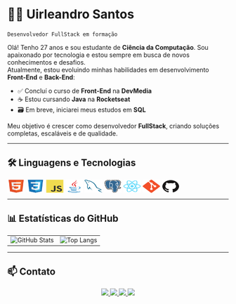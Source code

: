 # 👨‍💻 Uirleandro Santos

`Desenvolvedor FullStack em formação`

Olá! Tenho 27 anos e sou estudante de **Ciência da Computação**. Sou apaixonado por tecnologia e estou sempre em busca de novos conhecimentos e desafios.  
Atualmente, estou evoluindo minhas habilidades em desenvolvimento **Front-End** e **Back-End**:

- ✅ Concluí o curso de **Front-End** na **DevMedia**
- ☕ Estou cursando **Java** na **Rocketseat**
- 🗃️ Em breve, iniciarei meus estudos em **SQL**

Meu objetivo é crescer como desenvolvedor **FullStack**, criando soluções completas, escaláveis e de qualidade.

---

## 🛠️ Linguagens e Tecnologias

<div style="display: inline_block">
  <img align="center" alt="HTML" height="30" width="40" src="https://raw.githubusercontent.com/devicons/devicon/master/icons/html5/html5-original.svg">
  <img align="center" alt="CSS" height="30" width="40" src="https://raw.githubusercontent.com/devicons/devicon/master/icons/css3/css3-original.svg">
  <img align="center" alt="JavaScript" height="30" width="40" src="https://raw.githubusercontent.com/devicons/devicon/master/icons/javascript/javascript-original.svg">
  <img align="center" alt="Java" height="30" width="40" src="https://raw.githubusercontent.com/devicons/devicon/master/icons/java/java-original.svg">
  <img align="center" alt="MySQL" height="30" width="40" src="https://raw.githubusercontent.com/devicons/devicon/master/icons/mysql/mysql-original.svg">
  <img align="center" alt="PostgreSQL" height="30" width="40" src="https://raw.githubusercontent.com/devicons/devicon/master/icons/postgresql/postgresql-original.svg">
  <img align="center" alt="React" height="30" width="40" src="https://raw.githubusercontent.com/devicons/devicon/master/icons/react/react-original.svg">
  <img align="center" alt="Git" height="30" width="40" src="https://raw.githubusercontent.com/devicons/devicon/master/icons/git/git-original.svg">
  <img align="center" alt="GitHub" height="30" width="40" src="https://raw.githubusercontent.com/devicons/devicon/master/icons/github/github-original.svg">
</div>


---

## 📊 Estatísticas do GitHub

<table>
  <tr>
    <td>
      <img src="https://github-readme-stats.vercel.app/api?username=UirleandroSantos&show_icons=true&theme=tokyonight" alt="GitHub Stats"/>
    </td>
    <td>
      <img src="https://github-readme-stats.vercel.app/api/top-langs/?username=UirleandroSantos&layout=compact&theme=tokyonight" alt="Top Langs"/>
    </td>
  </tr>
</table>

---

## 📫 Contato

<p align="center">
  <a href="https://www.linkedin.com/in/uirleandro-santos-developer">
    <img src="https://img.shields.io/badge/LinkedIn-0077B5?style=for-the-badge&logo=linkedin&logoColor=white"/>
  </a>
  <a href="mailto:uirleandro.santos.19@gmail.com">
    <img src="https://img.shields.io/badge/Email-D14836?style=for-the-badge&logo=gmail&logoColor=white"/>
  </a>
  <a href="https://www.instagram.com/uirleandro_santos">
    <img src="https://img.shields.io/badge/Instagram-E4405F?style=for-the-badge&logo=instagram&logoColor=white"/>
  </a>
  <a href="https://wa.me/5582981071103">
    <img src="https://img.shields.io/badge/WhatsApp-25D366?style=for-the-badge&logo=whatsapp&logoColor=white"/>
  </a>
</p>
